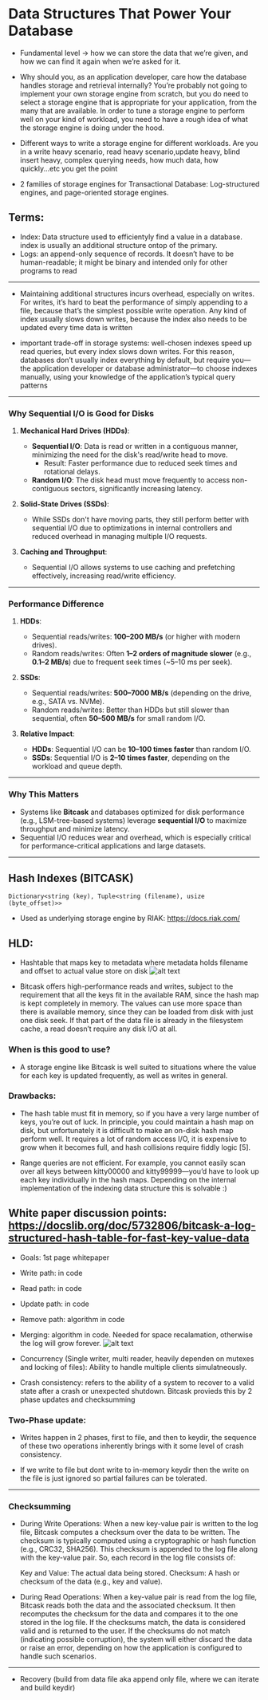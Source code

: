 # Data Structures That Power Your Database

- Fundamental level ->  how we can store the data that we’re given, and how we can find it again when we’re asked for it.

- Why should you, as an application developer, care how the database handles storage and retrieval internally? You’re probably not going to implement your own storage engine from scratch, but you do need to select a storage engine that is appropriate for your application, from the many that are available. In order to tune a storage engine to perform well on your kind of workload, you need to have a rough idea of what the storage engine is doing under the hood.

- Different ways to write a storage engine for different workloads. Are you in a write heavy scenario, read heavy scenario,update heavy, blind insert heavy, complex querying needs, how much data, how quickly...etc you get the point

- 2 families of storage engines for Transactional Database: Log-structured engines, and page-oriented storage engines.

## Terms:
- Index: Data structure used to efficientyly find a value in a database. index is usually an additional structure ontop of the primary.
- Logs: an append-only sequence of records. It doesn’t have to be human-readable; it might be binary and intended only for other programs to read 

-------------

- Maintaining additional structures incurs overhead, especially on writes. For writes, it’s hard to beat the performance of simply appending to a file, because that’s the simplest possible write operation. Any kind of index usually slows down writes, because the index also needs to be updated every time data is written

- important trade-off in storage systems: well-chosen indexes speed up read queries, but every index slows down writes. For this reason, databases don’t usually index everything by default, but require you—the application developer or database administrator—to choose indexes manually, using your knowledge of the application’s typical query patterns

-----------

### Why Sequential I/O is Good for Disks
1. **Mechanical Hard Drives (HDDs)**:
   - **Sequential I/O**: Data is read or written in a contiguous manner, minimizing the need for the disk's read/write head to move.
     - Result: Faster performance due to reduced seek times and rotational delays.
   - **Random I/O**: The disk head must move frequently to access non-contiguous sectors, significantly increasing latency.

2. **Solid-State Drives (SSDs)**:
   - While SSDs don't have moving parts, they still perform better with sequential I/O due to optimizations in internal controllers and reduced overhead in managing multiple I/O requests.

3. **Caching and Throughput**:
   - Sequential I/O allows systems to use caching and prefetching effectively, increasing read/write efficiency.

---

### Performance Difference
1. **HDDs**:
   - Sequential reads/writes: **100–200 MB/s** (or higher with modern drives).
   - Random reads/writes: Often **1–2 orders of magnitude slower** (e.g., **0.1–2 MB/s**) due to frequent seek times (~5–10 ms per seek).

2. **SSDs**:
   - Sequential reads/writes: **500–7000 MB/s** (depending on the drive, e.g., SATA vs. NVMe).
   - Random reads/writes: Better than HDDs but still slower than sequential, often **50–500 MB/s** for small random I/O.

3. **Relative Impact**:
   - **HDDs**: Sequential I/O can be **10–100 times faster** than random I/O.
   - **SSDs**: Sequential I/O is **2–10 times faster**, depending on the workload and queue depth.

---

### Why This Matters
- Systems like **Bitcask** and databases optimized for disk performance (e.g., LSM-tree-based systems) leverage **sequential I/O** to maximize throughput and minimize latency.
- Sequential I/O reduces wear and overhead, which is especially critical for performance-critical applications and large datasets.

--------------

## Hash Indexes (BITCASK)
```
Dictionary<string (key), Tuple<string (filename), usize (byte_offset)>>
```

- Used as underlying storage engine by RIAK: https://docs.riak.com/

## HLD:
- Hashtable that maps key to metadata where metadata holds filename and offset to actual value store on disk
![alt text](image-10.png)

- Bitcask offers high-performance reads and writes, subject to the requirement that all the keys fit in the available RAM, since the hash map is kept completely in memory. The values can use more space than there is available memory, since they can be loaded from disk with just one disk seek. If that part of the data file is already in the filesystem cache, a read doesn’t require any disk I/O at all.

### When is this good to use?
- A storage engine like Bitcask is well suited to situations where the value for each key is updated frequently, as well as writes in general.

### Drawbacks:
- The hash table must fit in memory, so if you have a very large number of keys, you’re out of luck. In principle, you could maintain a hash map on disk, but unfortunately it is difficult to make an on-disk hash map perform well. It requires a lot of random access I/O, it is expensive to grow when it becomes full, and hash collisions require fiddly logic [5].

- Range queries are not efficient. For example, you cannot easily scan over all keys between kitty00000 and kitty99999—you’d have to look up each key individually in the hash maps. Depending on the internal implementation of the indexing data structure this is solvable :)

## White paper discussion points: https://docslib.org/doc/5732806/bitcask-a-log-structured-hash-table-for-fast-key-value-data

- Goals: 1st page whitepaper

- Write path: in code

- Read path: in code

- Update path: in code

- Remove path: algorithm in code

- Merging: algorithm in code. Needed for space recalamation, otherwise the log will grow forever.
![alt text](image-11.png)

- Concurrency (Single writer, multi reader, heavily dependen on mutexes and locking of files): Ability to handle multiple clients simulatneously.

- Crash consistency: refers to the ability of a system to recover to a valid state after a crash or unexpected shutdown. Bitcask provieds this by 2 phase updates and checksumming

### Two-Phase update:
- Writes happen in 2 phases, first to file, and then to keydir, the sequence of these two operations inherently brings with it some level of crash consistency.

- If we write to file but dont write to in-memory keydir then the write on the file is just ignored so partial failures can be tolerated.

----------

### Checksumming
- During Write Operations:
    When a new key-value pair is written to the log file, Bitcask computes a checksum over the data to be written.
    The checksum is typically computed using a cryptographic or hash function (e.g., CRC32, SHA256).
    This checksum is appended to the log file along with the key-value pair.
    So, each record in the log file consists of:

    Key and Value: The actual data being stored.
    Checksum: A hash or checksum of the data (e.g., key and value).

- During Read Operations:
    When a key-value pair is read from the log file, Bitcask reads both the data and the associated checksum.
    It then recomputes the checksum for the data and compares it to the one stored in the log file.
    If the checksums match, the data is considered valid and is returned to the user.
    If the checksums do not match (indicating possible corruption), the system will either discard the data or raise an error, depending on how the application is configured to handle such scenarios.
---
- Recovery (build from data file aka append only file, where we can iterate and build keydir)
